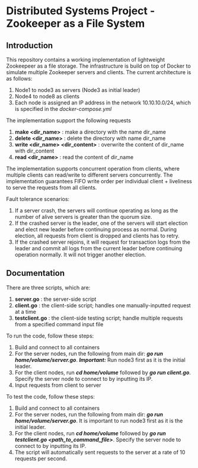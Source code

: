 
# Distributed Systems Project - Zookeeper as a File System

## Introduction
This repository contains a working implementation of lightweight Zookeepeer as a file storage. The infrastructure is build on top of Docker to simulate multiple Zookeeper servers and clients. The current architecture is as follows:
1. Node1 to node3 as servers (Node3 as initial leader)
2. Node4 to node8 as clients
3. Each node is assigned an IP address in the network 10.10.10.0/24, which is specified in the *docker-compose.yml*

The implementation support the following requests
1. **make <dir_name>**                  : make a directory with the name dir_name
2. **delete  <dir_name>**               : delete the directory with name dir_name
3. **write <dir_name> <dir_content>**   : overwrite the content of dir_name with dir_content 
4. **read <dir_name>**                  : read the content of dir_name

The implementation supports concurrent operation from clients, where multiple clients can read/write to different servers concurrently. The implementation guarantees FIFO write order per individual client + liveliness to serve the requests from all clients. 

Fault tolerance scenarios:
1. If a server crash, the servers will continue operating as long as the number of alive servers is greater than the quorum size. 
2. If the crashed server is the leader, one of the servers will start election and elect new leader before continuing process as normal. During election, all requests from client is dropped and clients has to retry.
3. If the crashed server rejoins, it will request for transaction logs from the leader and commit all logs from the current leader before continuing operation normally. It will not trigger another election.

## Documentation
There are three scripts, which are:
1. **server.go**        : the server-side script
2. **client.go**     : the client-side script; handles one manually-inputted request at a time
3. **testclient.go**   : the client-side testing script; handle multiple requests from a specified command input file

To run the code, follow these steps:
1. Build and connect to all containers
2. For the server nodes, run the following from main dir: ***go run home/volume/server.go***. ***Important:*** Run node3 first as it is the initial leader.
3. For the client nodes, run ***cd home/volume*** followed by ***go run client.go***. Specify the server node to connect to by inputting its IP.
4. Input requests from client to server

To test the code, follow these steps:
1. Build and connect to all containers
2. For the server nodes, run the following from main dir: ***go run home/volume/server.go***. It is important to run node3 first as it is the initial leader.
3. For the client nodes, run ***cd home/volume*** followed by ***go run testclient.go <path_to_command_file>***. Specify the server node to connect to by inputting its IP.
4. The script will automatically sent requests to the server at a rate of 10 requests per second.


